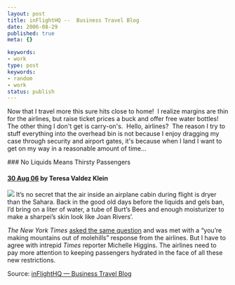 ```yaml
---
layout: post
title: inFlightHQ --  Business Travel Blog
date: 2006-08-29
published: true
meta: {}

keywords:
- work
type: post
keywords:
- random
- work
status: publish
---
```



Now that I travel more this sure hits close to home!  I realize margins are thin for the airlines, but raise ticket prices a buck and offer free water bottles!  The other thing I don't get is carry-on's.  Hello, airlines?  The reason I try to stuff everything into the overhead bin is not because I enjoy dragging my case through security and airport gates, it's because when I land I want to get on my way in a reasonable amount of time...

<!-- blockquote  -->### No Liquids Means Thirsty Passengers

#### [30 Aug 06](http://inflighthq.com/archives/2006/08/no_liquids_mean.htm) by Teresa Valdez Klein



[![](http://blog.andyeick.com/content/binary/WindowsLiveWriter/inFlightHQBusinessTravelBlog_8C2A/water%5B4%5D.jpg)](http://www.flickr.com/photos/73508025@N00/97272459) It’s no secret that the air inside an airplane cabin during flight is dryer than the Sahara. Back in the good old days before the liquids and gels ban, I’d bring on a liter of water, a tube of Burt’s Bees and enough moisturizer to make a sharpei’s skin look like Joan Rivers’.



_The New York Times_ [asked the same question](http://www.nytimes.com/2006/08/27/travel/27prac.html?ex=1314331200&en=5fe771b4d2a2af25&ei=5090&partner=rssuserland&emc=rss) and was met with a “you’re making mountains out of molehills” response from the airlines. But I have to agree with intrepid _Times_ reporter Michelle Higgins. The airlines need to pay more attention to keeping passengers hydrated in the face of all these new restrictions.

<!-- endblockquote  -->

Source: [inFlightHQ — Business Travel Blog](http://inflighthq.com/)

